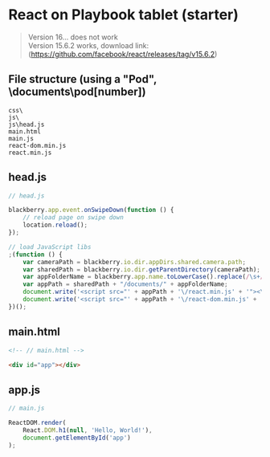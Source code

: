 # React on Playbook tablet (starter)

> Version 16... does not work   
> Version 15.6.2 works, download link: (https://github.com/facebook/react/releases/tag/v15.6.2)

## File structure (using a "Pod", \documents\pod[number])
```
css\
js\
js\head.js
main.html
main.js
react-dom.min.js
react.min.js

```

## head.js
``` js
// head.js

blackberry.app.event.onSwipeDown(function () {
    // reload page on swipe down
    location.reload();
});

// load JavaScript libs
;(function () {
    var cameraPath = blackberry.io.dir.appDirs.shared.camera.path;
    var sharedPath = blackberry.io.dir.getParentDirectory(cameraPath);
    var appFolderName = blackberry.app.name.toLowerCase().replace(/\s+/g, "");
    var appPath = sharedPath + "/documents/" + appFolderName;
    document.write('<script src="' + appPath + '\/react.min.js' + '"><\/script>');
    document.write('<script src="' + appPath + '\/react-dom.min.js' + '"><\/script>');
})();

```

## main.html
``` html
<!-- // main.html -->

<div id="app"></div>

```

## app.js
``` js
// main.js

ReactDOM.render(
    React.DOM.h1(null, 'Hello, World!'),
    document.getElementById('app')
);

```
